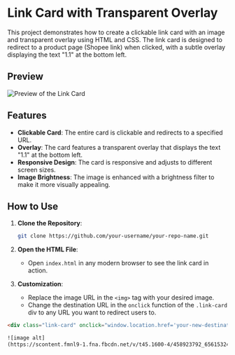 # Link Card with Transparent Overlay

This project demonstrates how to create a clickable link card with an image and transparent overlay using HTML and CSS. The link card is designed to redirect to a product page (Shopee link) when clicked, with a subtle overlay displaying the text "1.1" at the bottom left.

## Preview

![Preview of the Link Card](https://raw.githubusercontent.com/your-username/image-hosting-demo/main/your-image.jpg)

## Features

- **Clickable Card**: The entire card is clickable and redirects to a specified URL.
- **Overlay**: The card features a transparent overlay that displays the text "1.1" at the bottom left.
- **Responsive Design**: The card is responsive and adjusts to different screen sizes.
- **Image Brightness**: The image is enhanced with a brightness filter to make it more visually appealing.

## How to Use

1. **Clone the Repository**:
    ```bash
    git clone https://github.com/your-username/your-repo-name.git
    ```

2. **Open the HTML File**:
    - Open `index.html` in any modern browser to see the link card in action.

3. **Customization**:
    - Replace the image URL in the `<img>` tag with your desired image.
    - Change the destination URL in the `onclick` function of the `.link-card` div to any URL you want to redirect users to.

```html
<div class="link-card" onclick="window.location.href='your-new-destination-url'">

![image alt]
(https://scontent.fmnl9-1.fna.fbcdn.net/v/t45.1600-4/458923792_6561532402494_2319335504755942379_n.jpg?stp=c0.58.526.526a_cp0_dst-jpg_p526x296_q75_spS444&_nc_cat=108&ccb=1-7&_nc_sid=c02adf&_nc_eui2=AeHgJGlLTP6SV07zfWo05TJr8qwN-tZAUA_yrA361kBQD9vMvhiw5Hh59x56SDr8WzpmgN3v3qQIir8xLa8ciQ1m&_nc_ohc=WjsNmiH13KoQ7kNvgHWniSF&_nc_ht=scontent.fmnl9-1.fna&_nc_gid=A32Itsx5WAi2uE0wEaWUiut&oh=00_AYAR_1EqNbl52NWlDJL1Psr5SpNKHYg3dcrP4NKlY88dwg&oe=66F81680)
